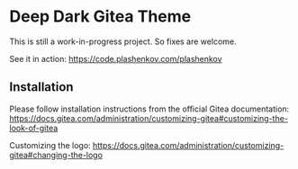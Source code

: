 # Deep Dark Gitea Theme

This is still a work-in-progress project. So fixes are welcome.

See it in action: https://code.plashenkov.com/plashenkov

## Installation

Please follow installation instructions from the official Gitea documentation:
https://docs.gitea.com/administration/customizing-gitea#customizing-the-look-of-gitea

Customizing the logo:
https://docs.gitea.com/administration/customizing-gitea#changing-the-logo
